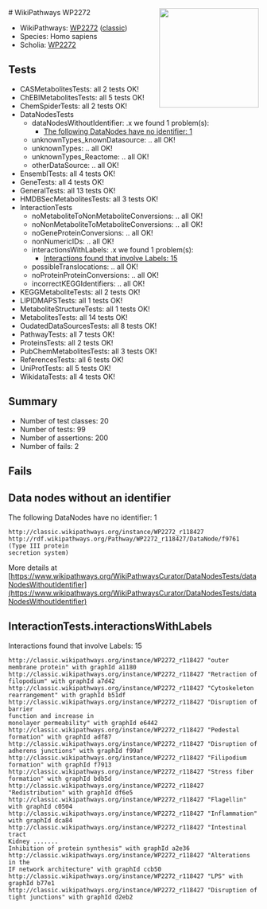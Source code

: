 <img style="float: right; width: 200px" src="https://upload.wikimedia.org/wikipedia/commons/thumb/8/83/Wplogo_with_text_500.png/640px-Wplogo_with_text_500.png" />
# WikiPathways WP2272

* WikiPathways: [WP2272](https://wikipathways.org/pathways/WP2272) ([classic](https://classic.wikipathways.org/instance/WP2272))
* Species: Homo sapiens
* Scholia: [WP2272](https://scholia.toolforge.org/wikipathways/WP2272)
## Tests
* CASMetabolitesTests: all 2 tests OK!
* ChEBIMetabolitesTests: all 5 tests OK!
* ChemSpiderTests: all 2 tests OK!
* DataNodesTests
    * dataNodesWithoutIdentifier: .x we found 1 problem(s):
        * [The following DataNodes have no identifier: 1](#d2d32fa0)
    * unknownTypes_knownDatasource: .. all OK!
    * unknownTypes: .. all OK!
    * unknownTypes_Reactome: .. all OK!
    * otherDataSource: .. all OK!
* EnsemblTests: all 4 tests OK!
* GeneTests: all 4 tests OK!
* GeneralTests: all 13 tests OK!
* HMDBSecMetabolitesTests: all 3 tests OK!
* InteractionTests
    * noMetaboliteToNonMetaboliteConversions: .. all OK!
    * noNonMetaboliteToMetaboliteConversions: .. all OK!
    * noGeneProteinConversions: .. all OK!
    * nonNumericIDs: .. all OK!
    * interactionsWithLabels: .x we found 1 problem(s):
        * [Interactions found that involve Labels: 15](#fe97a8bd)
    * possibleTranslocations: .. all OK!
    * noProteinProteinConversions: .. all OK!
    * incorrectKEGGIdentifiers: .. all OK!
* KEGGMetaboliteTests: all 2 tests OK!
* LIPIDMAPSTests: all 1 tests OK!
* MetaboliteStructureTests: all 1 tests OK!
* MetabolitesTests: all 14 tests OK!
* OudatedDataSourcesTests: all 8 tests OK!
* PathwayTests: all 7 tests OK!
* ProteinsTests: all 2 tests OK!
* PubChemMetabolitesTests: all 3 tests OK!
* ReferencesTests: all 6 tests OK!
* UniProtTests: all 5 tests OK!
* WikidataTests: all 4 tests OK!


## Summary

* Number of test classes: 20
* Number of tests: 99
* Number of assertions: 200
* Number of fails: 2

## Fails

<a name="d2d32fa0" />

## Data nodes without an identifier

The following DataNodes have no identifier: 1
```
http://classic.wikipathways.org/instance/WP2272_r118427 http://rdf.wikipathways.org/Pathway/WP2272_r118427/DataNode/f9761 (Type III protein
secretion system)
```

More details at [https://www.wikipathways.org/WikiPathwaysCurator/DataNodesTests/dataNodesWithoutIdentifier](https://www.wikipathways.org/WikiPathwaysCurator/DataNodesTests/dataNodesWithoutIdentifier)

<a name="fe97a8bd" />

## InteractionTests.interactionsWithLabels

Interactions found that involve Labels: 15
```
http://classic.wikipathways.org/instance/WP2272_r118427 "outer membrane protein" with graphId a1180
http://classic.wikipathways.org/instance/WP2272_r118427 "Retraction of filopodium" with graphId a7d42
http://classic.wikipathways.org/instance/WP2272_r118427 "Cytoskeleton
rearrangement" with graphId b51df
http://classic.wikipathways.org/instance/WP2272_r118427 "Disruption of barrier
function and increase in
monolayer permeability" with graphId e6442
http://classic.wikipathways.org/instance/WP2272_r118427 "Pedestal formation" with graphId adf87
http://classic.wikipathways.org/instance/WP2272_r118427 "Disruption of adherens junctions" with graphId f99af
http://classic.wikipathways.org/instance/WP2272_r118427 "Filipodium formation" with graphId f7913
http://classic.wikipathways.org/instance/WP2272_r118427 "Stress fiber formation" with graphId bdb5d
http://classic.wikipathways.org/instance/WP2272_r118427 "Redistribution" with graphId df6e5
http://classic.wikipathways.org/instance/WP2272_r118427 "Flagellin" with graphId c0504
http://classic.wikipathways.org/instance/WP2272_r118427 "Inflammation" with graphId dca84
http://classic.wikipathways.org/instance/WP2272_r118427 "Intestinal tract
Kidney .......
Inhibition of protein synthesis" with graphId a2e36
http://classic.wikipathways.org/instance/WP2272_r118427 "Alterations in the
IF network architecture" with graphId ccb50
http://classic.wikipathways.org/instance/WP2272_r118427 "LPS" with graphId b77e1
http://classic.wikipathways.org/instance/WP2272_r118427 "Disruption of tight junctions" with graphId d2eb2
```

